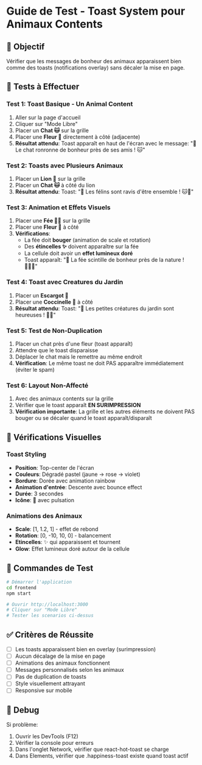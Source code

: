 # Guide de Test - Toast System pour Animaux Contents

## 🎯 Objectif
Vérifier que les messages de bonheur des animaux apparaissent bien comme des toasts (notifications overlay) sans décaler la mise en page.

## 🧪 Tests à Effectuer

### Test 1: Toast Basique - Un Animal Content
1. Aller sur la page d'accueil
2. Cliquer sur "Mode Libre" 
3. Placer un **Chat 🐱** sur la grille
4. Placer une **Fleur 🌸** directement à côté (adjacente)
5. **Résultat attendu**: Toast apparaît en haut de l'écran avec le message: "🎉 Le chat ronronne de bonheur près de ses amis ! 🐱"

### Test 2: Toasts avec Plusieurs Animaux
1. Placer un **Lion 🦁** sur la grille
2. Placer un **Chat 🐱** à côté du lion
3. **Résultat attendu**: Toast: "🎉 Les félins sont ravis d'être ensemble ! 🐱🦁"

### Test 3: Animation et Effets Visuels
1. Placer une **Fée 🧚‍♀️** sur la grille
2. Placer une **Fleur 🌸** à côté
3. **Vérifications**:
   - La fée doit **bouger** (animation de scale et rotation)
   - Des **étincelles ✨** doivent apparaître sur la fée
   - La cellule doit avoir un **effet lumineux doré**
   - Toast apparaît: "🎉 La fée scintille de bonheur près de la nature ! 🧚‍♀️✨"

### Test 4: Toast avec Creatures du Jardin
1. Placer un **Escargot 🐌** 
2. Placer une **Coccinelle 🐞** à côté
3. **Résultat attendu**: Toast: "🎉 Les petites créatures du jardin sont heureuses ! 🐌🐞"

### Test 5: Test de Non-Duplication
1. Placer un chat près d'une fleur (toast apparaît)
2. Attendre que le toast disparaisse
3. Déplacer le chat mais le remettre au même endroit
4. **Vérification**: Le même toast ne doit PAS apparaître immédiatement (éviter le spam)

### Test 6: Layout Non-Affecté
1. Avec des animaux contents sur la grille
2. Vérifier que le toast apparaît **EN SURIMPRESSION**
3. **Vérification importante**: La grille et les autres éléments ne doivent PAS bouger ou se décaler quand le toast apparaît/disparaît

## 🎨 Vérifications Visuelles

### Toast Styling
- **Position**: Top-center de l'écran
- **Couleurs**: Dégradé pastel (jaune → rose → violet)
- **Bordure**: Dorée avec animation rainbow
- **Animation d'entrée**: Descente avec bounce effect
- **Durée**: 3 secondes
- **Icône**: 🎉 avec pulsation

### Animations des Animaux
- **Scale**: [1, 1.2, 1] - effet de rebond
- **Rotation**: [0, -10, 10, 0] - balancement
- **Etincelles**: ✨ qui apparaissent et tournent
- **Glow**: Effet lumineux doré autour de la cellule

## 🚀 Commandes de Test
```bash
# Démarrer l'application
cd frontend
npm start

# Ouvrir http://localhost:3000
# Cliquer sur "Mode Libre"
# Tester les scenarios ci-dessus
```

## ✅ Critères de Réussite
- [ ] Les toasts apparaissent bien en overlay (surimpression)
- [ ] Aucun décalage de la mise en page
- [ ] Animations des animaux fonctionnent
- [ ] Messages personnalisés selon les animaux
- [ ] Pas de duplication de toasts
- [ ] Style visuellement attrayant
- [ ] Responsive sur mobile

## 🐛 Debug
Si problème:
1. Ouvrir les DevTools (F12)
2. Vérifier la console pour erreurs
3. Dans l'onglet Network, vérifier que react-hot-toast se charge
4. Dans Elements, vérifier que .happiness-toast existe quand toast actif
